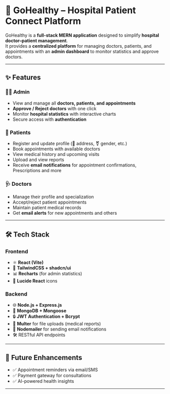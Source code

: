 # 🏥 GoHealthy – Hospital Patient Connect Platform

GoHealthy is a **full-stack MERN application** designed to simplify **hospital doctor–patient management**.  
It provides a **centralized platform** for managing doctors, patients, and appointments with an **admin dashboard** to monitor statistics and approve doctors.  

---

## ✨ Features

### 👨‍⚕️ Admin
- View and manage all **doctors, patients, and appointments**  
- **Approve / Reject doctors** with one click  
- Monitor **hospital statistics** with interactive charts  
- Secure access with **authentication**

### 🧑 Patients
- Register and update profile (📍 address, ⚧ gender, etc.)  
- Book appointments with available doctors  
- View medical history and upcoming visits
- Upload and view reports
- Receive **email notifications** for appointment confirmations, Prescriptions and more

### 🩺 Doctors
- Manage their profile and specialization  
- Accept/reject patient appointments  
- Maintain patient medical records
- Get **email alerts** for new appointments and others

---

## 🛠️ Tech Stack

### Frontend
- ⚛️ **React (Vite)**  
- 🎨 **TailwindCSS + shadcn/ui**  
- 📊 **Recharts** (for admin statistics)  
- 🔔 **Lucide React** icons

### Backend
- 🌐 **Node.js + Express.js**  
- 💾 **MongoDB + Mongoose**  
- 🔒 **JWT Authentication + Bcrypt**
- 📁 **Multer** for file uploads (medical reports)
- 📧 **Nodemailer** for sending email notifications
- 🛠️ RESTful API endpoints

---

## 🚀 Future Enhancements

- ✅ Appointment reminders via email/SMS
- ✅ Payment gateway for consultations
- ✅ AI-powered health insights

---
